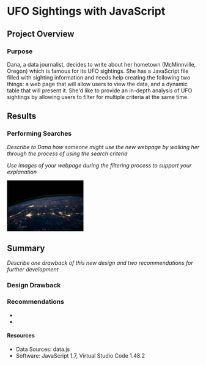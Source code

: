 # UFO Sightings with JavaScript

## Project Overview
### Purpose
Dana, a data journalist, decides to write about her hometown (McMinnville, Oregon) which is famous for its UFO sightings. She has a JavaScript file filled with sighting information and needs help creating the following two things: a web page that will allow users to view the data, and a dynamic table that will present it. She'd like to provide an in-depth analysis of UFO sightings by allowing users to filter for multiple criteria at the same time. 

## Results
### Performing Searches
*Describe to Dana how someone might use the new webpage by walking her through the process of using the search criteria*

*Use images of your webpage during the filtering process to support your explanation*

<img src='https://github.com/npantfoerder/UFOs/blob/master/static/images/nasa.jpg' width=200> 

## Summary
*Describe one drawback of this new design and two recommendations for further development*
### Design Drawback

### Recommendations
- 
- 

#### Resources
- Data Sources: data.js
- Software: JavaScript 1.7, Virtual Studio Code 1.48.2

